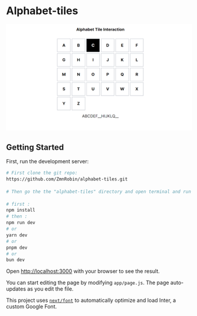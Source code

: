 # Alphabet-tiles

![Alphabet-tiles](./photo.png?raw=true "Alphabet-tiles")

## Getting Started

First, run the development server:

```bash
# First clone the git repo:
https://github.com/ZmnRobin/alphabet-tiles.git

# Then go the the "alphabet-tiles" directory and open terminal and run the following command : 

# first :
npm install
# then : 
npm run dev
# or
yarn dev
# or
pnpm dev
# or
bun dev
```

Open [http://localhost:3000](http://localhost:3000) with your browser to see the result.

You can start editing the page by modifying `app/page.js`. The page auto-updates as you edit the file.

This project uses [`next/font`](https://nextjs.org/docs/basic-features/font-optimization) to automatically optimize and load Inter, a custom Google Font.
